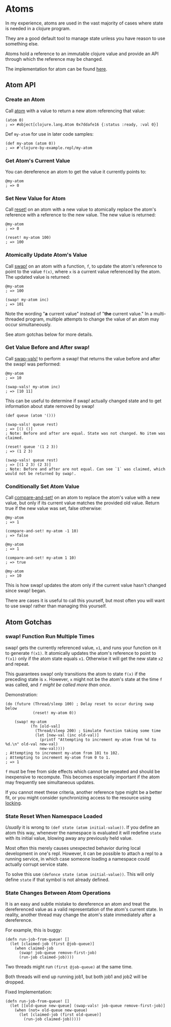 # Atoms

In my experience, atoms are used in the vast majority of cases where state is needed in a clojure program.

They are a good default tool to manage state unless you have reason to use something else.

Atoms hold a reference to an immutable clojure value and provide an API through which the reference may be changed.

The implementation for atom can be found [here](https://github.com/clojure/clojure/blob/master/src/jvm/clojure/lang/Atom.java).

## Atom API

### Create an Atom

Call [atom](https://clojuredocs.org/clojure.core/atom) with a value to return a new atom referencing that value:
```
(atom 0)
; => #object[clojure.lang.Atom 0x7ddafe16 {:status :ready, :val 0}]
```

Def `my-atom` for use in later code samples:
```
(def my-atom (atom 0))
; => #'clojure-by-example.repl/my-atom
```

### Get Atom's Current Value

You can dereference an atom to get the value it currently points to:
```
@my-atom
; => 0
```

### Set New Value for Atom

Call [reset!](https://clojuredocs.org/clojure.core/reset!) on an atom with a new value to atomically replace the atom's reference with a reference to the new value.
The new value is returned:
```
@my-atom
; => 0

(reset! my-atom 100)
; => 100
```

### Atomically Update Atom's Value

Call [swap!](https://clojuredocs.org/clojure.core/swap!) on an atom with a function, `f`, to update the atom's reference to point to the value `f(x)`, where `x` is a current value referenced by the atom.
The updated value is returned:
```
@my-atom
; => 100

(swap! my-atom inc)
; => 101
```

Note the wording "**a** current value" instead of "**the** current value."
In a multi-threaded program, multiple attempts to change the value of an atom may occur simultaneously.

See atom gotchas below for more details.

### Get Value Before and After swap!

Call [swap-vals!](https://clojuredocs.org/clojure.core/swap-vals!) to perform a swap! that returns the value before and after the swap! was performed:
```
@my-atom
; => 10

(swap-vals! my-atom inc)
; => [10 11]
```

This can be useful to determine if swap! actually changed state and to get information about state removed by swap!
```
(def queue (atom '()))

(swap-vals! queue rest)
; => [() ()]
; Note: Before and after are equal. State was not changed. No item was claimed.

(reset! queue '(1 2 3))
; => (1 2 3)

(swap-vals! queue rest)
; => [(1 2 3) (2 3)]
; Note: Before and after are not equal. Can see `1` was claimed, which would not be returned by swap!.
```

### Conditionally Set Atom Value

Call [compare-and-set!](https://clojuredocs.org/clojure.core/compare-and-set!) on an atom to replace the atom's value with a new value, but only if its current value matches the provided old value.
Return true if the new value was set, false otherwise:
```
@my-atom
; => 1

(compare-and-set! my-atom -1 10)
; => false

@my-atom
; => 1

(compare-and-set! my-atom 1 10)
; => true

@my-atom
; => 10
```

This is how swap! updates the atom only if the current value hasn't changed since swap! began.

There are cases it is useful to call this yourself, but most often you will want to use swap! rather than managing this yourself.

## Atom Gotchas

### swap! Function Run Multiple Times

swap! gets the currently referenced value, `x1`, and runs your function on it to generate `f(x1)`.
It atomically updates the atom's reference to point to `f(x1)` only if the atom state equals `x1`.
Otherwise it will get the new state `x2` and repeat.

This guarantees swap! only transitions the atom to state `f(x)` if the preceding state is `x`.
However, `x` might not be the atom's state at the time `f` was called, and *`f` might be called more than once*.

Demonstration:
```
(do (future (Thread/sleep 100) ; Delay reset to occur during swap below 
            (reset! my-atom 0))

    (swap! my-atom
           (fn [old-val]
             (Thread/sleep 200) ; Simulate function taking some time
             (let [new-val (inc old-val)]
               (printf "Attempting to increment my-atom from %d to %d.\n" old-val new-val)
               new-val))))
; Attempting to increment my-atom from 101 to 102.
; Attempting to increment my-atom from 0 to 1.
; => 1
```

`f` must be free from side effects which cannot be repeated and should be inexpensive to recompute.
This becomes especially important if the atom may frequently see simultaneous updates.

If you cannot meet these criteria, another reference type might be a better fit, or you might consider synchronizing access to the resource using [locking](https://clojuredocs.org/clojure.core/locking).

### State Reset When Namespace Loaded

*Usually* it is wrong to `(def state (atom initial-value))`.
If you define an atom this way, whenever the namespace is evaluated it will redefine `state` with its initial value, blowing away any previously held value.

Most often this merely causes unexpected behavior during local development in one's repl.
However, it can be possible to attach a repl to a running service, in which case someone loading a namespace could actually corrupt service state.

To solve this use `(defonce state (atom initial-value))`. This will only define `state` if that symbol is not already defined.

### State Changes Between Atom Operations

It is an easy and subtle mistake to dereference an atom and treat the dereferenced value as a valid representation of the atom's current state.
In reality, another thread may change the atom's state immediately after a dereference.

For example, this is buggy:
```
(defn run-job-from-queue! []
  (let [claimed-job (first @job-queue)]
    (when claimed-job
      (swap! job-queue remove-first-job)
      (run-job claimed-job))))
```

Two threads might run `(first @job-queue)` at the same time.

Both threads will end up running job1, but both job1 and job2 will be dropped.

Fixed Implementation:
```
(defn run-job-from-queue! []
  (let [[old-queue new-queue] (swap-vals! job-queue remove-first-job)]
    (when (not= old-queue new-queue)
      (let [claimed-job (first old-queue)]
        (run-job claimed-job))))) 
```
